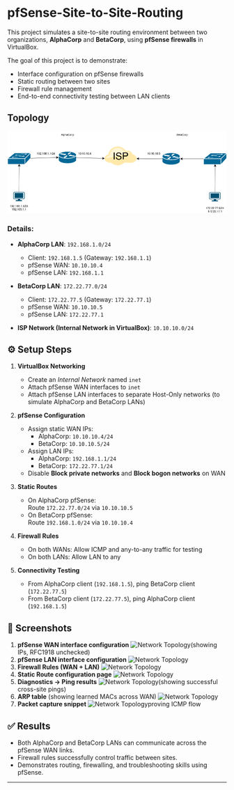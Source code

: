 # pfSense-Site-to-Site-Routing
This project simulates a site-to-site routing environment between two organizations, **AlphaCorp** and **BetaCorp**, using **pfSense firewalls** in VirtualBox. 

The goal of this project is to demonstrate:
- Interface configuration on pfSense firewalls
- Static routing between two sites
- Firewall rule management
- End-to-end connectivity testing between LAN clients

## Topology
![Network Topology](screenshots/diagram.png)

### Details:
- **AlphaCorp LAN**: `192.168.1.0/24`  
  - Client: `192.168.1.5` (Gateway: `192.168.1.1`)  
  - pfSense WAN: `10.10.10.4`  
  - pfSense LAN: `192.168.1.1`

- **BetaCorp LAN**: `172.22.77.0/24`  
  - Client: `172.22.77.5` (Gateway: `172.22.77.1`)  
  - pfSense WAN: `10.10.10.5`  
  - pfSense LAN: `172.22.77.1`

- **ISP Network (Internal Network in VirtualBox)**: `10.10.10.0/24`  

## ⚙️ Setup Steps
1. **VirtualBox Networking**
   - Create an *Internal Network* named `inet`
   - Attach pfSense WAN interfaces to `inet`
   - Attach pfSense LAN interfaces to separate Host-Only networks (to simulate AlphaCorp and BetaCorp LANs)

2. **pfSense Configuration**
   - Assign static WAN IPs:
     - AlphaCorp: `10.10.10.4/24`
     - BetaCorp: `10.10.10.5/24`
   - Assign LAN IPs:
     - AlphaCorp: `192.168.1.1/24`
     - BetaCorp: `172.22.77.1/24`
   - Disable **Block private networks** and **Block bogon networks** on WAN

3. **Static Routes**
   - On AlphaCorp pfSense:  
     Route `172.22.77.0/24` via `10.10.10.5`
   - On BetaCorp pfSense:  
     Route `192.168.1.0/24` via `10.10.10.4`

4. **Firewall Rules**
   - On both WANs: Allow ICMP and any-to-any traffic for testing
   - On both LANs: Allow LAN to any

5. **Connectivity Testing**
   - From AlphaCorp client (`192.168.1.5`), ping BetaCorp client (`172.22.77.5`)
   - From BetaCorp client (`172.22.77.5`), ping AlphaCorp client (`192.168.1.5`)

## 📸 Screenshots
1. **pfSense WAN interface configuration**
![Network Topology](diagram.png)(showing IPs, RFC1918 unchecked)  
2. **pfSense LAN interface configuration**
![Network Topology](diagram.png)  
3. **Firewall Rules (WAN + LAN)**
![Network Topology](diagram.png)
4. **Static Route configuration page**
![Network Topology](diagram.png)
5. **Diagnostics → Ping results**
![Network Topology](diagram.png)(showing successful cross-site pings)  
6. **ARP table** (showing learned MACs across WAN)
![Network Topology](diagram.png)
7. **Packet capture snippet**
![Network Topology](diagram.png)proving ICMP flow  

## ✅ Results
- Both AlphaCorp and BetaCorp LANs can communicate across the pfSense WAN links.  
- Firewall rules successfully control traffic between sites.  
- Demonstrates routing, firewalling, and troubleshooting skills using pfSense.  

---
